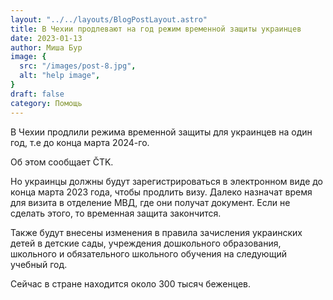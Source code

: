 ```yaml
---
layout: "../../layouts/BlogPostLayout.astro"
title: В Чехии продлевают на год режим временной защиты украинцев
date: 2023-01-13
author: Миша Бур
image: {
  src: "/images/post-8.jpg",
  alt: "help image",
}
draft: false
category: Помощь
---
```


В Чехии продлили режима временной защиты для украинцев на один год, т.е до конца марта 2024-го. 

Об этом сообщает ČTK.

Но украинцы должны будут зарегистрироваться в электронном виде до конца марта 2023 года, чтобы продлить визу. Далеко назначат время для визита в отделение МВД, где они получат документ. Если не сделать этого, то временная защита закончится. 

Также будут внесены изменения в правила зачисления украинских детей в детские сады,  учреждения дошкольного образования, школьного и обязательного школьного обучения на следующий учебный год.

Сейчас в стране находится около 300 тысяч беженцев.
